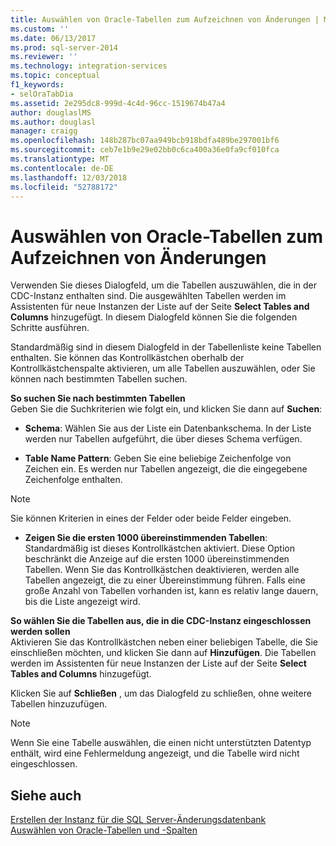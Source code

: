 ```yaml
---
title: Auswählen von Oracle-Tabellen zum Aufzeichnen von Änderungen | Microsoft-Dokumentation
ms.custom: ''
ms.date: 06/13/2017
ms.prod: sql-server-2014
ms.reviewer: ''
ms.technology: integration-services
ms.topic: conceptual
f1_keywords:
- selOraTabDia
ms.assetid: 2e295dc8-999d-4c4d-96cc-1519674b47a4
author: douglaslMS
ms.author: douglasl
manager: craigg
ms.openlocfilehash: 148b287bc07aa949bcb918bdfa489be297001bf6
ms.sourcegitcommit: ceb7e1b9e29e02bb0c6ca400a36e0fa9cf010fca
ms.translationtype: MT
ms.contentlocale: de-DE
ms.lasthandoff: 12/03/2018
ms.locfileid: "52788172"
---
```

# <a name="select-oracle-tables-for-capturing-changes"></a>Auswählen von Oracle-Tabellen zum Aufzeichnen von Änderungen
  Verwenden Sie dieses Dialogfeld, um die Tabellen auszuwählen, die in der CDC-Instanz enthalten sind. Die ausgewählten Tabellen werden im Assistenten für neue Instanzen der Liste auf der Seite **Select Tables and Columns** hinzugefügt. In diesem Dialogfeld können Sie die folgenden Schritte ausführen.  
  
 Standardmäßig sind in diesem Dialogfeld in der Tabellenliste keine Tabellen enthalten. Sie können das Kontrollkästchen oberhalb der Kontrollkästchenspalte aktivieren, um alle Tabellen auszuwählen, oder Sie können nach bestimmten Tabellen suchen.  
  
 **So suchen Sie nach bestimmten Tabellen**  
 Geben Sie die Suchkriterien wie folgt ein, und klicken Sie dann auf **Suchen**:  
  
-   **Schema**: Wählen Sie aus der Liste ein Datenbankschema. In der Liste werden nur Tabellen aufgeführt, die über dieses Schema verfügen.  
  
-   **Table Name Pattern**: Geben Sie eine beliebige Zeichenfolge von Zeichen ein. Es werden nur Tabellen angezeigt, die die eingegebene Zeichenfolge enthalten.  
  
> [!NOTE]  
>  Sie können Kriterien in eines der Felder oder beide Felder eingeben.  
  
-   **Zeigen Sie die ersten 1000 übereinstimmenden Tabellen**: Standardmäßig ist dieses Kontrollkästchen aktiviert. Diese Option beschränkt die Anzeige auf die ersten 1000 übereinstimmenden Tabellen. Wenn Sie das Kontrollkästchen deaktivieren, werden alle Tabellen angezeigt, die zu einer Übereinstimmung führen. Falls eine große Anzahl von Tabellen vorhanden ist, kann es relativ lange dauern, bis die Liste angezeigt wird.  
  
 **So wählen Sie die Tabellen aus, die in die CDC-Instanz eingeschlossen werden sollen**  
 Aktivieren Sie das Kontrollkästchen neben einer beliebigen Tabelle, die Sie einschließen möchten, und klicken Sie dann auf **Hinzufügen**. Die Tabellen werden im Assistenten für neue Instanzen der Liste auf der Seite **Select Tables and Columns** hinzugefügt.  
  
 Klicken Sie auf **Schließen** , um das Dialogfeld zu schließen, ohne weitere Tabellen hinzuzufügen.  
  
> [!NOTE]  
>  Wenn Sie eine Tabelle auswählen, die einen nicht unterstützten Datentyp enthält, wird eine Fehlermeldung angezeigt, und die Tabelle wird nicht eingeschlossen.  
  
## <a name="see-also"></a>Siehe auch  
 [Erstellen der Instanz für die SQL Server-Änderungsdatenbank](how-to-create-the-sql-server-change-database-instance.md)   
 [Auswählen von Oracle-Tabellen und -Spalten](select-oracle-tables-and-columns.md)  
  
  
